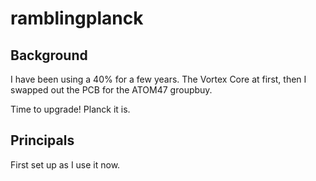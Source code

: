 # ramblingplanck

## Background

I have been using a 40% for a few years. The Vortex Core at first, then I swapped out the PCB for the ATOM47 groupbuy.

Time to upgrade! Planck it is.

## Principals

First set up as I use it now.